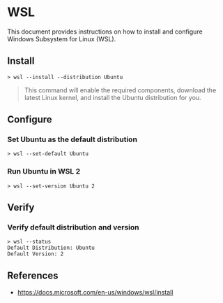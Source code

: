 # WSL

This document provides instructions on how to install and configure Windows Subsystem for Linux (WSL).

## Install

```
> wsl --install --distribution Ubuntu
```

> This command will enable the required components, download the latest Linux kernel, and install the Ubuntu distribution for you.

## Configure

### Set Ubuntu as the default distribution

```
> wsl --set-default Ubuntu
```

### Run Ubuntu in WSL 2

```
> wsl --set-version Ubuntu 2
```

## Verify

### Verify default distribution and version

```
> wsl --status
Default Distribution: Ubuntu
Default Version: 2
```

## References

- https://docs.microsoft.com/en-us/windows/wsl/install
